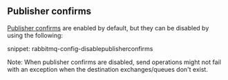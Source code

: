## Publisher confirms

[Publisher confirms](https://www.rabbitmq.com/confirms.html) are enabled by default, but they can be disabled by using the following:

snippet: rabbitmq-config-disablepublisherconfirms

Note: When publisher confirms are disabled, send operations might not fail with an exception when the destination exchanges/queues don't exist.
